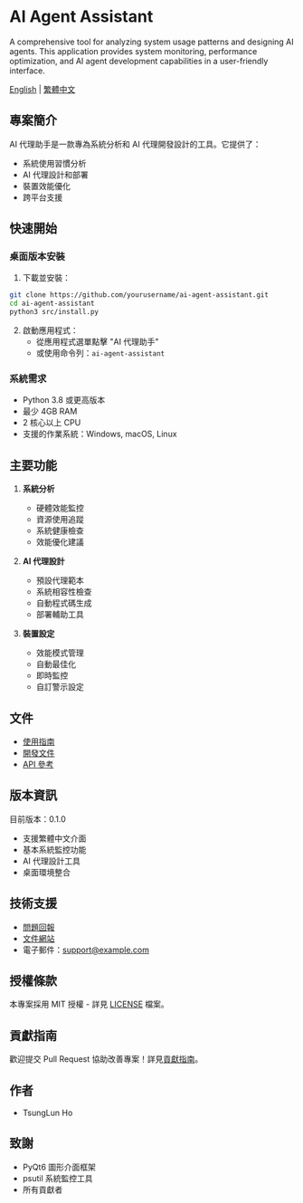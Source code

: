 # AI Agent Assistant

A comprehensive tool for analyzing system usage patterns and designing AI agents. This application provides system monitoring, performance optimization, and AI agent development capabilities in a user-friendly interface.

[English](README_EN.md) | [繁體中文](docs/GUIDE_zh_TW.md)

## 專案簡介

AI 代理助手是一款專為系統分析和 AI 代理開發設計的工具。它提供了：

- 系統使用習慣分析
- AI 代理設計和部署
- 裝置效能優化
- 跨平台支援

## 快速開始

### 桌面版本安裝

1. 下載並安裝：
```bash
git clone https://github.com/yourusername/ai-agent-assistant.git
cd ai-agent-assistant
python3 src/install.py
```

2. 啟動應用程式：
   - 從應用程式選單點擊 "AI 代理助手"
   - 或使用命令列：`ai-agent-assistant`

### 系統需求

- Python 3.8 或更高版本
- 最少 4GB RAM
- 2 核心以上 CPU
- 支援的作業系統：Windows, macOS, Linux

## 主要功能

1. **系統分析**
   - 硬體效能監控
   - 資源使用追蹤
   - 系統健康檢查
   - 效能優化建議

2. **AI 代理設計**
   - 預設代理範本
   - 系統相容性檢查
   - 自動程式碼生成
   - 部署輔助工具

3. **裝置設定**
   - 效能模式管理
   - 自動最佳化
   - 即時監控
   - 自訂警示設定

## 文件

- [使用指南](docs/GUIDE_zh_TW.md)
- [開發文件](docs/DEVELOPMENT.md)
- [API 參考](docs/API.md)

## 版本資訊

目前版本：0.1.0
- 支援繁體中文介面
- 基本系統監控功能
- AI 代理設計工具
- 桌面環境整合

## 技術支援

- [問題回報](https://github.com/yourusername/ai-agent-assistant/issues)
- [文件網站](https://ai-agent-assistant.readthedocs.io/)
- 電子郵件：support@example.com

## 授權條款

本專案採用 MIT 授權 - 詳見 [LICENSE](LICENSE) 檔案。

## 貢獻指南

歡迎提交 Pull Request 協助改善專案！詳見[貢獻指南](CONTRIBUTING.md)。

## 作者

- TsungLun Ho

## 致謝

- PyQt6 圖形介面框架
- psutil 系統監控工具
- 所有貢獻者
